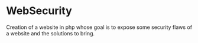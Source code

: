 # WebSecurity
Creation of a website in php whose goal is to expose some security flaws of a website and the solutions to bring. 
